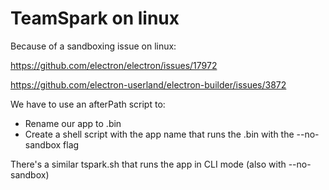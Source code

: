 # TeamSpark on linux

Because of a sandboxing issue on linux:

https://github.com/electron/electron/issues/17972

https://github.com/electron-userland/electron-builder/issues/3872

We have to use an afterPath script to:
- Rename our app to .bin
- Create a shell script with the app name that runs the .bin with the --no-sandbox flag

There's a similar tspark.sh that runs the app in CLI mode (also with --no-sandbox)